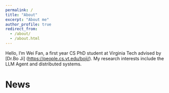 ```yaml
---
permalink: /
title: "About"
excerpt: "About me"
author_profile: true
redirect_from: 
  - /about/
  - /about.html
---
```



Hello, I’m Wei Fan, a first year CS PhD student at Virginia Tech advised by [Dr.Bo Ji] (https://people.cs.vt.edu/boji/). My research interests include the LLM Agent and distributed systems.

News
======
